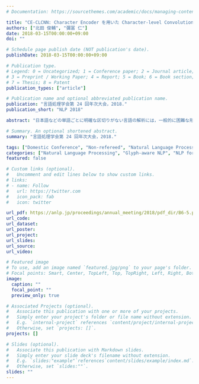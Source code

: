 ```yaml
---
# Documentation: https://sourcethemes.com/academic/docs/managing-content/

title: "CE-CLCNN: Character Encoder を用いた Character-level Convolutional Neural Networks によるテキスト分類"
authors: ["北田 俊輔", "彌冨 仁"]
date: 2018-03-15T00:00:00+09:00
doi: ""

# Schedule page publish date (NOT publication's date).
publishDate: 2018-03-15T00:00:00+09:00

# Publication type.
# Legend: 0 = Uncategorized; 1 = Conference paper; 2 = Journal article;
# 3 = Preprint / Working Paper; 4 = Report; 5 = Book; 6 = Book section;
# 7 = Thesis; 8 = Patent
publication_types: ["article"]

# Publication name and optional abbreviated publication name.
publication: "言語処理学会第 24 回年次大会，2018."
publication_short: "NLP 2018"

abstract: "日本語などの単語ごとに明確な区切りがない言語の解析には，一般的に困難な形態素解析を実施した後，それらに対する適切な埋め込みが必要である．また，過学習を抑えるための data augmentation を自然言語処理に適用する場合，意味の解析を要するため通常簡単ではない．本研究ではこれらの問題を低減させ，文書分類を行える end-to-end モデルである character encoder character-levelconvolutional neural networks (CE-CLCNN) を提案する．CE-CLCNN は，解析する文の各文字を画像として扱うことで，文字の形態に着目した優れた埋め込みを実現するだけでなく，画像認識分野の data augmentation が適用可能となる．また，CNN の持つ卓越した学習能力を文書解析に活かせるため，優良な文書解析能力が実現できる．本報告では，CE-CLCNN が公開されているデータセットに対して state-of-the-art の認識精度を実現した．加えて本稿では CE-CLCNN が文書分類を行う際，解析対象のどの部分に着目しているかについても可視化を行って考察した．"

# Summary. An optional shortened abstract.
summary: "言語処理学会第 24 回年次大会，2018."

tags: ["Domestic Conference", "Non-refereed", "Natural Language Processing", "ANLP"]
categories: ["Natural Language Processing", "Glyph-aware NLP", "NLP for Asian Languages"]
featured: false

# Custom links (optional).
#   Uncomment and edit lines below to show custom links.
# links:
# - name: Follow
#   url: https://twitter.com
#   icon_pack: fab
#   icon: twitter

url_pdf: https://anlp.jp/proceedings/annual_meeting/2018/pdf_dir/B6-5.pdf
url_code:
url_dataset:
url_poster:
url_project:
url_slides:
url_source:
url_video:

# Featured image
# To use, add an image named `featured.jpg/png` to your page's folder.
# Focal points: Smart, Center, TopLeft, Top, TopRight, Left, Right, BottomLeft, Bottom, BottomRight.
image:
  caption: ""
  focal_point: ""
  preview_only: true

# Associated Projects (optional).
#   Associate this publication with one or more of your projects.
#   Simply enter your project's folder or file name without extension.
#   E.g. `internal-project` references `content/project/internal-project/index.md`.
#   Otherwise, set `projects: []`.
projects: []

# Slides (optional).
#   Associate this publication with Markdown slides.
#   Simply enter your slide deck's filename without extension.
#   E.g. `slides:"example"`references`content/slides/example/index.md`.
#   Otherwise, set `slides:""`.
slides: ""
---
```

